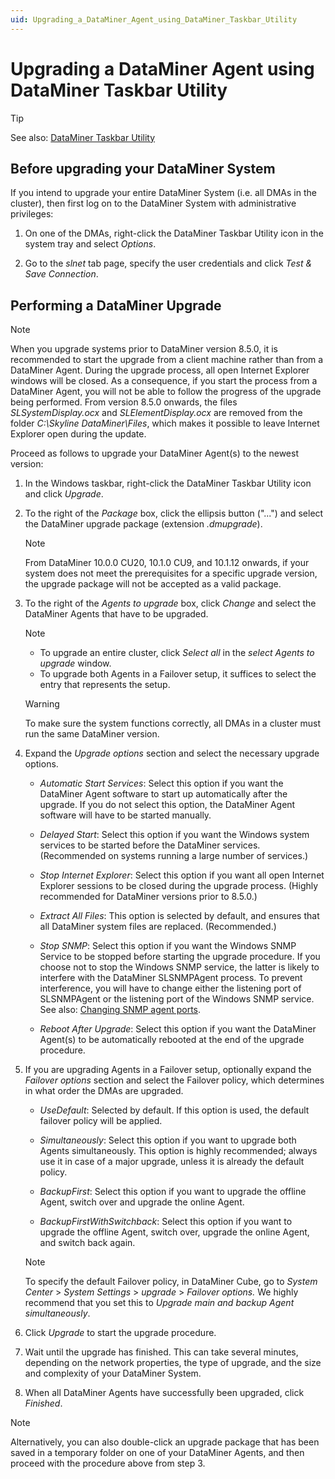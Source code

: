 ```yaml
---
uid: Upgrading_a_DataMiner_Agent_using_DataMiner_Taskbar_Utility
---
```


# Upgrading a DataMiner Agent using DataMiner Taskbar Utility

> [!TIP]
> See also: [DataMiner Taskbar Utility](xref:DataMiner_Taskbar_Utility)

## Before upgrading your DataMiner System

If you intend to upgrade your entire DataMiner System (i.e. all DMAs in the cluster), then first log on to the DataMiner System with administrative privileges:

1. On one of the DMAs, right-click the DataMiner Taskbar Utility icon in the system tray and select *Options*.

2. Go to the *slnet* tab page, specify the user credentials and click *Test & Save Connection*.

## Performing a DataMiner Upgrade

> [!NOTE]
> When you upgrade systems prior to DataMiner version 8.5.0, it is recommended to start the upgrade from a client machine rather than from a DataMiner Agent. During the upgrade process, all open Internet Explorer windows will be closed. As a consequence, if you start the process from a DataMiner Agent, you will not be able to follow the progress of the upgrade being performed. From version 8.5.0 onwards, the files *SLSystemDisplay.ocx* and *SLElementDisplay.ocx* are removed from the folder *C:\\Skyline DataMiner\\Files*, which makes it possible to leave Internet Explorer open during the update.

Proceed as follows to upgrade your DataMiner Agent(s) to the newest version:

1. In the Windows taskbar, right-click the DataMiner Taskbar Utility icon and click *Upgrade*.

2. To the right of the *Package* box, click the ellipsis button ("...") and select the DataMiner upgrade package (extension *.dmupgrade*).

    > [!NOTE]
    > From DataMiner 10.0.0 CU20, 10.1.0 CU9, and 10.1.12 onwards, if your system does not meet the prerequisites for a specific upgrade version, the upgrade package will not be accepted as a valid package.

3. To the right of the *Agents to upgrade* box, click *Change* and select the DataMiner Agents that have to be upgraded.

    > [!NOTE]
    > - To upgrade an entire cluster, click *Select all* in the *select Agents to upgrade* window.
    > - To upgrade both Agents in a Failover setup, it suffices to select the entry that represents the setup.

    > [!WARNING]
    > To make sure the system functions correctly, all DMAs in a cluster must run the same DataMiner version.

4. Expand the *Upgrade options* section and select the necessary upgrade options.

   - *Automatic Start Services*: Select this option if you want the DataMiner Agent software to start up automatically after the upgrade. If you do not select this option, the DataMiner Agent software will have to be started manually.

   - *Delayed Start*: Select this option if you want the Windows system services to be started before the DataMiner services. (Recommended on systems running a large number of services.)

   - *Stop Internet Explorer*: Select this option if you want all open Internet Explorer sessions to be closed during the upgrade process. (Highly recommended for DataMiner versions prior to 8.5.0.)

   - *Extract All Files*: This option is selected by default, and ensures that all DataMiner system files are replaced. (Recommended.)

   - *Stop SNMP*: Select this option if you want the Windows SNMP Service to be stopped before starting the upgrade procedure. If you choose not to stop the Windows SNMP service, the latter is likely to interfere with the DataMiner SLSNMPAgent process. To prevent interference, you will have to change either the listening port of SLSNMPAgent or the listening port of the Windows SNMP service. See also: [Changing SNMP agent ports](xref:Changing_SNMP_agent_ports).

   - *Reboot After Upgrade*: Select this option if you want the DataMiner Agent(s) to be automatically rebooted at the end of the upgrade procedure.

5. If you are upgrading Agents in a Failover setup, optionally expand the *Failover options* section and select the Failover policy, which determines in what order the DMAs are upgraded.

    - *UseDefault*: Selected by default. If this option is used, the default failover policy will be applied.

    - *Simultaneously*: Select this option if you want to upgrade both Agents simultaneously. This option is highly recommended; always use it in case of a major upgrade, unless it is already the default policy.

    - *BackupFirst*: Select this option if you want to upgrade the offline Agent, switch over and upgrade the online Agent.

    - *BackupFirstWithSwitchback*: Select this option if you want to upgrade the offline Agent, switch over, upgrade the online Agent, and switch back again.

    > [!NOTE]
    > To specify the default Failover policy, in DataMiner Cube, go to *System Center* > *System Settings* > *upgrade* > *Failover options.* We highly recommend that you set this to *Upgrade main and backup Agent simultaneously*.

6. Click *Upgrade* to start the upgrade procedure.

7. Wait until the upgrade has finished. This can take several minutes, depending on the network properties, the type of upgrade, and the size and complexity of your DataMiner System.

8. When all DataMiner Agents have successfully been upgraded, click *Finished*.

> [!NOTE]
> Alternatively, you can also double-click an upgrade package that has been saved in a temporary folder on one of your DataMiner Agents, and then proceed with the procedure above from step 3.
>
